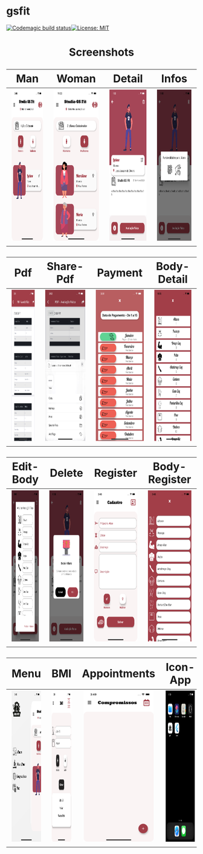 # gsfit
[![Codemagic build status](https://api.codemagic.io/apps/5ec00f6c5c1ff53bb4fff230/5ec00f6c5c1ff53bb4fff22f/status_badge.svg)](https://codemagic.io/apps/5ec00f6c5c1ff53bb4fff230/5ec00f6c5c1ff53bb4fff22f/latest_build)[![License: MIT](https://img.shields.io/badge/License-MIT-yellow.svg)](https://opensource.org/licenses/MIT) 

<h1 align="center">Screenshots</p>


| Man | Woman | Detail | Infos
|-----------------------------------------------------------------------------------------------------------------------------|-------------------------------------------------------------------------------------------------------------------------------|----------------------------------------------------------------------------------------------------------------------|--------------------------------------------------------------------------------------------------------------------------------
|<img src="screenshots/man_screen.png" height="400em" /> | <img src="screenshots/woman_screen.png" height="400em" /> | <img src="screenshots/person_detail.png" height="400em" /> | <img src="screenshots/infos.png" height="400em"/>

| Pdf | Share-Pdf | Payment | Body-Detail
|-----------------------------------------------------------------------------------------------------------------------------|-------------------------------------------------------------------------------------------------------------------------------|----------------------------------------------------------------------------------------------------------------------|--------------------------------------------------------------------------------------------------------------------------------
|<img src="screenshots/pdf_screen.png" height="400em" /> | <img src="screenshots/share_pdf.png" height="400em" /> | <img src="screenshots/payment.png" height="400em" /> | <img src="screenshots/body_detail_screen.png" height="400em"/>

| Edit-Body | Delete | Register | Body-Register
|-----------------------------------------------------------------------------------------------------------------------------|-------------------------------------------------------------------------------------------------------------------------------|----------------------------------------------------------------------------------------------------------------------|--------------------------------------------------------------------------------------------------------------------------------
|<img src="screenshots/edit_body.png" height="400em" /> | <img src="screenshots/delete.png" height="400em" /> | <img src="screenshots/register_screen.png" height="400em" /> | <img src="screenshots/body_register_screen.png" height="400em"/>

| Menu | BMI | Appointments | Icon-App
|-----------------------------------------------------------------------------------------------------------------------------|-------------------------------------------------------------------------------------------------------------------------------|----------------------------------------------------------------------------------------------------------------------|--------------------------------------------------------------------------------------------------------------------------------
|<img src="screenshots/menu.png" height="400em" /> | <img src="screenshots/bmi_screen.png" height="400em" /> | <img src="screenshots/appointments_screen.png" height="400em" /> | <img src="screenshots/icon.png" height="400em"/>